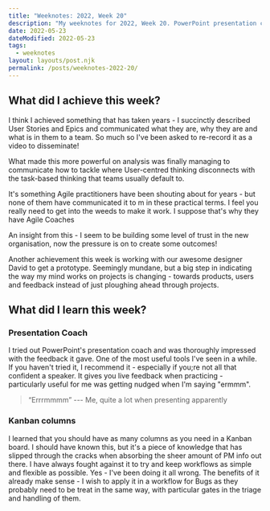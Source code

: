 ```yaml
---
title: "Weeknotes: 2022, Week 20"
description: "My weeknotes for 2022, Week 20. PowerPoint presentation coach and the many columns of Kanban boards."
date: 2022-05-23
dateModified: 2022-05-23
tags:
  - weeknotes
layout: layouts/post.njk
permalink: /posts/weeknotes-2022-20/
---
```


## What did I achieve this week?

I think I achieved something that has taken years - I succinctly described User Stories and Epics and communicated what they are, why they are and what is in them to a team. So much so I've been asked to re-record it as a video to disseminate!

What made this more powerful on analysis was finally managing to communicate how to tackle where User-centred thinking disconnects with the task-based thinking that teams usually default to.  

It's something Agile practitioners have been shouting about for years - but none of them have communicated it to m in these practical terms. I feel you really need to get into the weeds to make it work. I suppose that's why they have Agile Coaches

An insight from this - I seem to be building some level of trust in the new organisation, now the pressure is on to create some outcomes!

Another achievement this week is working with our awesome designer David to get a prototype. Seemingly mundane, but a big step in indicating the way my mind works on projects is changing - towards products, users and feedback instead of just ploughing ahead through projects.

## What did I learn this week?

### Presentation Coach

I tried out PowerPoint's presentation coach and was thoroughly impressed with the feedback it gave. One of the most useful tools I've seen in a while. If you haven't tried it, I recommend it - especially if you;re not all that confident a speaker. It gives you live feedback when practicing - particularly useful for me was getting nudged when I'm saying "ermmm".

> “Errrmmmm” --- Me, quite a lot when presenting apparently

### Kanban columns

I learned that you should have as many columns as you need in a Kanban board. I should have known this, but it's a piece of knowledge that has slipped through the cracks when absorbing the sheer amount of PM info out there. I have always fought against it to try and keep workflows as simple and flexible as possible. Yes - I've been doing it all wrong. The benefits of it already make sense - I wish to apply it in a workflow for Bugs as they probably need to be treat in the same way, with particular gates in the triage and handling of them.
